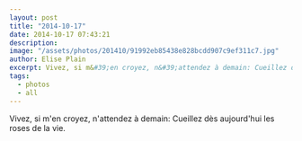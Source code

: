 ```yaml
---
layout: post
title: "2014-10-17"
date: 2014-10-17 07:43:21
description: 
image: "/assets/photos/201410/91992eb85438e828bcdd907c9ef311c7.jpg"
author: Elise Plain
excerpt: Vivez, si m&#39;en croyez, n&#39;attendez à demain: Cueillez dès aujourd&#39;hui les roses de la vie.
tags: 
  - photos
  - all
---
```


Vivez, si m&#39;en croyez, n&#39;attendez à demain: Cueillez dès aujourd&#39;hui les roses de la vie.
<p></p>
